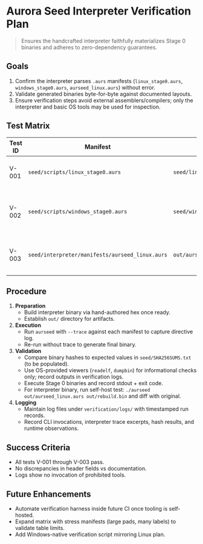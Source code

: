 # Aurora Seed Interpreter Verification Plan

> Ensures the handcrafted interpreter faithfully materializes Stage 0 binaries and adheres to zero-dependency guarantees.

## Goals
1. Confirm the interpreter parses `.aurs` manifests (`linux_stage0.aurs`, `windows_stage0.aurs`, `aurseed_linux.aurs`) without error.
2. Validate generated binaries byte-for-byte against documented layouts.
3. Ensure verification steps avoid external assemblers/compilers; only the interpreter and basic OS tools may be used for inspection.

## Test Matrix
| Test ID | Manifest | Output | Checks |
|---------|----------|--------|--------|
| V-001 | `seed/scripts/linux_stage0.aurs` | `seed/linux/aurora_seed_ok.bin` | Hash match, `OK` output, exit code 0 |
| V-002 | `seed/scripts/windows_stage0.aurs` | `seed/windows/aurora_seed_ok.exe` | Hash match, `OK\r\n` output (Windows), exit code 0 |
| V-003 | `seed/interpreter/manifests/aurseed_linux.aurs` | `out/aurseed_linux.bin` | ELF header inspection, smoke test on manifests |

## Procedure
1. **Preparation**
   - Build interpreter binary via hand-authored hex once ready.
   - Establish `out/` directory for artifacts.
2. **Execution**
   - Run `aurseed` with `--trace` against each manifest to capture directive log.
   - Re-run without trace to generate final binary.
3. **Validation**
   - Compare binary hashes to expected values in `seed/SHA256SUMS.txt` (to be populated).
   - Use OS-provided viewers (`readelf`, `dumpbin`) for informational checks only; record outputs in verification logs.
   - Execute Stage 0 binaries and record stdout + exit code.
   - For interpreter binary, run self-host test: `./aurseed out/aurseed_linux.aurs out/rebuild.bin` and diff with original.
4. **Logging**
   - Maintain log files under `verification/logs/` with timestamped run records.
   - Record CLI invocations, interpreter trace excerpts, hash results, and runtime observations.

## Success Criteria
- All tests V-001 through V-003 pass.
- No discrepancies in header fields vs documentation.
- Logs show no invocation of prohibited tools.

## Future Enhancements
- Automate verification harness inside future CI once tooling is self-hosted.
- Expand matrix with stress manifests (large pads, many labels) to validate table limits.
- Add Windows-native verification script mirroring Linux plan.
